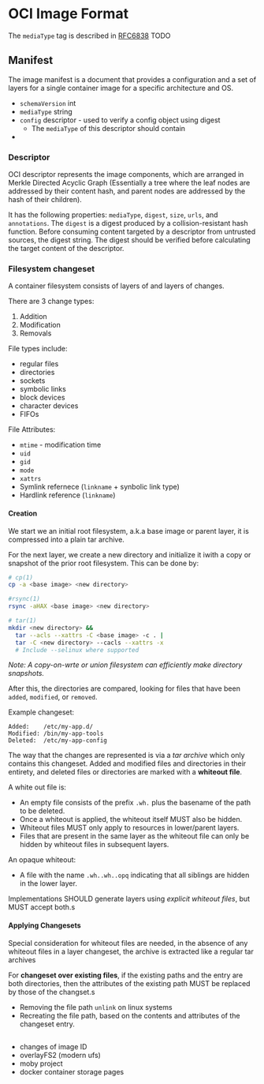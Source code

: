 # OCI Image Format

The `mediaType` tag is described in  [RFC6838](https://tools.ietf.org/html/rfc6838) TODO

## Manifest
The image manifest is a document that provides a configuration and a set of layers for a single container image for a specific architecture and OS.

- `schemaVersion` int
- `mediaType` string
- `config` descriptor - used to verify a config object using digest
  - The `mediaType` of this descriptor should contain
-
### Descriptor
OCI descriptor represents the image components, which are arranged in Merkle Directed Acyclic Graph (Essentially a tree where the leaf nodes are addressed by their content hash, and parent nodes are addressed by the hash of their children).

It has the following properties: `mediaType`, `digest`, `size`, `urls`, and `annotations`. The `digest` is a digest produced by a collision-resistant hash function. Before consuming content targeted by a descriptor from untrusted sources, the digest string. The digest should be verified before calculating the target content of the descriptor.

### Filesystem changeset
A container filesystem consists of layers of and layers of changes.

There are 3 change types:
1. Addition
1. Modification
1. Removals

File types include:
- regular files
- directories
- sockets
- symbolic links
- block devices
- character devices
- FIFOs

File Attributes:
- `mtime` - modification time
- `uid`
- `gid`
- `mode`
- `xattrs`
- Symlink refernece (`linkname` + synbolic link type)
- Hardlink reference (`linkname`)

#### Creation
We start we an initial root filesystem, a.k.a base image or parent layer, it is compressed into a plain tar archive.

For the next layer, we create a new directory and initialize it iwith a copy or snapshot of the prior root filesystem. This can be done by:

```bash
# cp(1)
cp -a <base image> <new directory>

#rsync(1)
rsync -aHAX <base image> <new directory>

# tar(1)
mkdir <new directory> &&
  tar --acls --xattrs -C <base image> -c . |
  tar -C <new directory> --cacls --xattrs -x
  # Include --selinux where supported
```

*Note: A copy-on-wrte or union filesystem can efficiently make directory snapshots.*

After this, the directories are compared, looking for files that have been `added`, `modified`, or `removed`.

Example changeset:

```
Added:    /etc/my-app.d/
Modified: /bin/my-app-tools
Deleted:  /etc/my-app-config
```

The way that the changes are represented is via a *tar archive* which only contains this changeset. Added and modified files and directories in their entirety, and deleted files or directories are marked with a **whiteout file**.

A white out file is:
- An empty file consists of the prefix `.wh.` plus the basename of the path to be deleted.
- Once a whiteout is applied, the whiteout itself MUST also be hidden.
- Whiteout files MUST only apply to resources in lower/parent layers.
- Files that are present in the same layer as the whiteout file can only be hidden by whiteout files in subsequent layers.

An opaque whiteout:
- A file with the name `.wh..wh..opq` indicating that all siblings are hidden in the lower layer.

Implementations SHOULD generate layers using *explicit whiteout files*, but MUST accept both.s

#### Applying Changesets
Special consideration for whiteout files are needed, in the absence of any whiteout files in a layer changeset, the archive is extracted like a regular tar archives

For **changeset over existing files**, if the existing paths and the entry are both directories, then the attributes of the existing path MUST be replaced by those of the changset.s

- Removing the file path `unlink` on linux systems
- Recreating the file path, based on the contents and attributes of the changeset entry.

##

- changes of image ID
- overlayFS2 (modern ufs)
- moby project
- docker container storage pages
